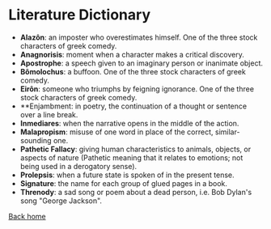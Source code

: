 # Literature Dictionary

* **Alazôn**: an imposter who overestimates himself. One of the three stock characters of greek comedy.
* **Anagnorisis**: moment when a character makes a critical discovery.
* **Apostrophe**: a speech given to an imaginary person or inanimate object.
* **Bômolochus**: a buffoon. One of the three stock characters of greek comedy.
* **Eirôn**: someone who triumphs by feigning ignorance. One of the three stock characters of greek comedy.
* **Enjambment: in poetry, the continuation of a thought or sentence over a line break.
* **Inmediares**: when the narrative opens in the middle of the action.
* **Malapropism**: misuse of one word in place of the correct, similar-sounding one.
* **Pathetic Fallacy**: giving human characteristics to animals, objects, or aspects of nature (Pathetic meaning that it relates to emotions; not being used in a derogatory sense).
* **Prolepsis**: when a future state is spoken of in the present tense.
* **Signature**: the name for each group of glued pages in a book.
* **Threnody**: a sad song or poem about a dead person, i.e. Bob Dylan's song "George Jackson".

[Back home](../README.md)

